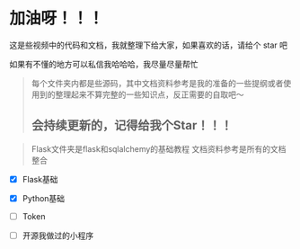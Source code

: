 # 加油呀！！！

这是些视频中的代码和文档，我就整理下给大家，如果喜欢的话，请给个 star 吧

如果有不懂的地方可以私信我哈哈哈，我尽量尽量帮忙

> 每个文件夹内都是些源码，其中文档资料参考是我的准备的一些提纲或者使用到的整理起来不算完整的一些知识点，反正需要的自取吧～
>
> ## 会持续更新的，记得给我个Star！！！

>  Flask文件夹是flask和sqlalchemy的基础教程
>  文档资料参考是所有的文档整合



- [x] Flask基础
- [x] Python基础
- [ ] Token
- [ ] 开源我做过的小程序


